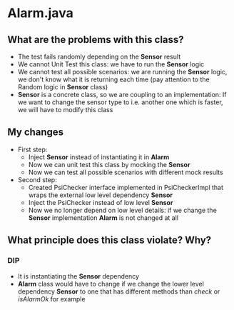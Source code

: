 # Alarm.java 

## What are the problems with this class?
- The test fails randomly depending on the **Sensor** result
- We cannot Unit Test this class: we have to run the **Sensor** logic
- We cannot test all possible scenarios: we are running the **Sensor** logic, we don't know what it is returning each time (pay attention to the Random logic
in **Sensor** class)
- **Sensor** is a concrete class, so we are coupling to an implementation: If we want to change the sensor type to i.e. another one which is faster,
we will have to modify this class
    
## My changes
- First step:
    - Inject **Sensor** instead of instantiating it in **Alarm**
    - Now we can unit test this class by mocking the **Sensor**
    - Now we can test all possible scenarios with different mock results
- Second step:
    - Created PsiChecker interface implemented in PsiCheckerImpl that wraps the external low level dependency **Sensor**
    - Inject the PsiChecker instead of low level **Sensor**
    - Now we no longer depend on low level details: if we change the **Sensor** implementation **Alarm** is not changed at all

## What principle does this class violate? Why?  

### DIP
- It is instantiating the **Sensor** dependency
- **Alarm** class would have to change if we change the lower level dependency **Sensor** to one that has different methods than _check_ or _isAlarmOk_ for example